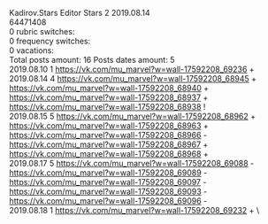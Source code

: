 Kadirov.Stars	Editor Stars 2 2019.08.14\
64471408\
0 rubric switches:\
0 frequency switches:\
0 vacations:\
Total posts amount: 16	Posts dates amount: 5\
2019.08.10 1 https://vk.com/mu_marvel?w=wall-17592208_69236 + \
2019.08.14 4 https://vk.com/mu_marvel?w=wall-17592208_68945 + https://vk.com/mu_marvel?w=wall-17592208_68940 + https://vk.com/mu_marvel?w=wall-17592208_68937 + https://vk.com/mu_marvel?w=wall-17592208_68938 ! \
2019.08.15 5 https://vk.com/mu_marvel?w=wall-17592208_68962 + https://vk.com/mu_marvel?w=wall-17592208_68963 + https://vk.com/mu_marvel?w=wall-17592208_68966 - https://vk.com/mu_marvel?w=wall-17592208_68967 + https://vk.com/mu_marvel?w=wall-17592208_68968 + \
2019.08.17 5 https://vk.com/mu_marvel?w=wall-17592208_69088 - https://vk.com/mu_marvel?w=wall-17592208_69089 - https://vk.com/mu_marvel?w=wall-17592208_69097 - https://vk.com/mu_marvel?w=wall-17592208_69093 - https://vk.com/mu_marvel?w=wall-17592208_69096 - \
2019.08.18 1 https://vk.com/mu_marvel?w=wall-17592208_69232 + \
